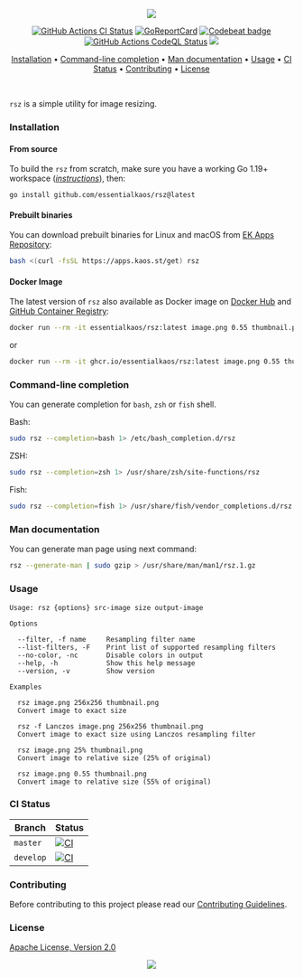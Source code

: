 <p align="center"><a href="#readme"><img src="https://gh.kaos.st/rsz.svg"/></a></p>

<p align="center">
  <a href="https://kaos.sh/w/rsz/ci"><img src="https://kaos.sh/w/rsz/ci.svg" alt="GitHub Actions CI Status" /></a>
  <a href="https://kaos.sh/r/rsz"><img src="https://kaos.sh/r/rsz.svg" alt="GoReportCard" /></a>
  <a href="https://kaos.sh/b/rsz"><img src="https://kaos.sh/b/b1546369-70e1-4a1d-9229-8df3c0e4aabd.svg" alt="Codebeat badge" /></a>
  <a href="https://kaos.sh/w/rsz/codeql"><img src="https://kaos.sh/w/rsz/codeql.svg" alt="GitHub Actions CodeQL Status" /></a>
  <a href="#license"><img src="https://gh.kaos.st/apache2.svg"></a>
</p>

<p align="center"><a href="#installation">Installation</a> • <a href="#command-line-completion">Command-line completion</a> • <a href="#man-documentation">Man documentation</a> • <a href="#usage">Usage</a> • <a href="#ci-status">CI Status</a> • <a href="#contributing">Contributing</a> • <a href="#license">License</a></p>

<br/>

`rsz` is a simple utility for image resizing.

### Installation

#### From source

To build the `rsz` from scratch, make sure you have a working Go 1.19+ workspace (_[instructions](https://golang.org/doc/install)_), then:

```
go install github.com/essentialkaos/rsz@latest
```

#### Prebuilt binaries

You can download prebuilt binaries for Linux and macOS from [EK Apps Repository](https://apps.kaos.st/rsz/latest):

```bash
bash <(curl -fsSL https://apps.kaos.st/get) rsz
```

#### Docker Image

The latest version of `rsz` also available as Docker image on [Docker Hub](https://kaos.sh/d/rsz) and [GitHub Container Registry](https://kaos.sh/p/rsz):

```bash
docker run --rm -it essentialkaos/rsz:latest image.png 0.55 thumbnail.png
```

or

```bash
docker run --rm -it ghcr.io/essentialkaos/rsz:latest image.png 0.55 thumbnail.png
```

### Command-line completion

You can generate completion for `bash`, `zsh` or `fish` shell.

Bash:
```bash
sudo rsz --completion=bash 1> /etc/bash_completion.d/rsz
```

ZSH:
```bash
sudo rsz --completion=zsh 1> /usr/share/zsh/site-functions/rsz
```

Fish:
```bash
sudo rsz --completion=fish 1> /usr/share/fish/vendor_completions.d/rsz.fish
```

### Man documentation

You can generate man page using next command:

```bash
rsz --generate-man | sudo gzip > /usr/share/man/man1/rsz.1.gz
```

### Usage

```
Usage: rsz {options} src-image size output-image

Options

  --filter, -f name     Resampling filter name
  --list-filters, -F    Print list of supported resampling filters
  --no-color, -nc       Disable colors in output
  --help, -h            Show this help message
  --version, -v         Show version

Examples

  rsz image.png 256x256 thumbnail.png
  Convert image to exact size

  rsz -f Lanczos image.png 256x256 thumbnail.png
  Convert image to exact size using Lanczos resampling filter

  rsz image.png 25% thumbnail.png
  Convert image to relative size (25% of original)

  rsz image.png 0.55 thumbnail.png
  Convert image to relative size (55% of original)
```

### CI Status

| Branch | Status |
|--------|--------|
| `master` | [![CI](https://kaos.sh/w/rsz/ci.svg?branch=master)](https://kaos.sh/w/rsz/ci?query=branch:master) |
| `develop` | [![CI](https://kaos.sh/w/rsz/ci.svg?branch=develop)](https://kaos.sh/w/rsz/ci?query=branch:develop) |

### Contributing

Before contributing to this project please read our [Contributing Guidelines](https://github.com/essentialkaos/contributing-guidelines#contributing-guidelines).

### License

[Apache License, Version 2.0](http://www.apache.org/licenses/LICENSE-2.0)

<p align="center"><a href="https://essentialkaos.com"><img src="https://gh.kaos.st/ekgh.svg"/></a></p>
